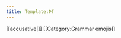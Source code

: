 ```yaml
---
title: Template:Þf
---
```


[[accusative|<span title="accusative (Þolfall) 'Suffering'" class='emoji accusative'></span>]]<noinclude>
[[Category:Grammar emojis]]
</noinclude>